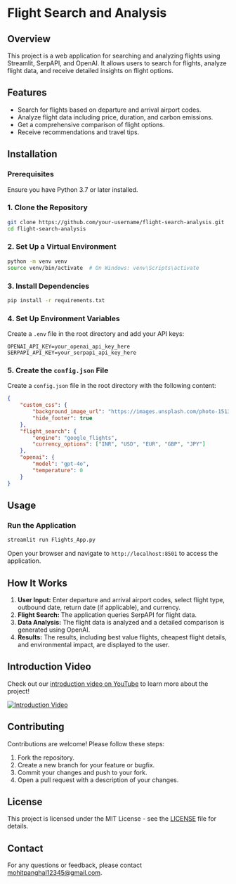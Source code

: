 # Flight Search and Analysis

## Overview

This project is a web application for searching and analyzing flights using Streamlit, SerpAPI, and OpenAI. It allows users to search for flights, analyze flight data, and receive detailed insights on flight options.

## Features

- Search for flights based on departure and arrival airport codes.
- Analyze flight data including price, duration, and carbon emissions.
- Get a comprehensive comparison of flight options.
- Receive recommendations and travel tips.

## Installation

### Prerequisites

Ensure you have Python 3.7 or later installed.

### 1. Clone the Repository

```bash
git clone https://github.com/your-username/flight-search-analysis.git
cd flight-search-analysis
```

### 2. Set Up a Virtual Environment

```bash
python -m venv venv
source venv/bin/activate  # On Windows: venv\Scripts\activate
```

### 3. Install Dependencies

```bash
pip install -r requirements.txt
```

### 4. Set Up Environment Variables

Create a `.env` file in the root directory and add your API keys:

```plaintext
OPENAI_API_KEY=your_openai_api_key_here
SERPAPI_API_KEY=your_serpapi_api_key_here
```

### 5. Create the `config.json` File

Create a `config.json` file in the root directory with the following content:

```json
{
    "custom_css": {
        "background_image_url": "https://images.unsplash.com/photo-1513922203437-86dc31ea478f?fm=jpg&q=60&w=3000&ixlib=rb-4.0.3&ixid=M3wxMjA3fDB8MHxzZWFyY2h8MTJ8fGRhcmslMjBwbGFuZXxlbnwwfHwwfHx8MA%3D%3D",
        "hide_footer": true
    },
    "flight_search": {
        "engine": "google_flights",
        "currency_options": ["INR", "USD", "EUR", "GBP", "JPY"]
    },
    "openai": {
        "model": "gpt-4o",
        "temperature": 0
    }
}
```

## Usage

### Run the Application

```bash
streamlit run Flights_App.py
```

Open your browser and navigate to `http://localhost:8501` to access the application.

## How It Works

1. **User Input:** Enter departure and arrival airport codes, select flight type, outbound date, return date (if applicable), and currency.
2. **Flight Search:** The application queries SerpAPI for flight data.
3. **Data Analysis:** The flight data is analyzed and a detailed comparison is generated using OpenAI.
4. **Results:** The results, including best value flights, cheapest flight details, and environmental impact, are displayed to the user.

## Introduction Video

Check out our [introduction video on YouTube](https://youtu.be/g5st4b4gPmY) to learn more about the project!

[![Introduction Video](https://i9.ytimg.com/vi_webp/g5st4b4gPmY/mq2.webp?sqp=CNi8irUG-oaymwEmCMACELQB8quKqQMa8AEB-AH-CYACvgWKAgwIABABGEcgVyhlMA8=&rs=AOn4CLCm1rb7goBiOtw-W5kpFAQivrO--g)](https://youtu.be/g5st4b4gPmY)

## Contributing

Contributions are welcome! Please follow these steps:

1. Fork the repository.
2. Create a new branch for your feature or bugfix.
3. Commit your changes and push to your fork.
4. Open a pull request with a description of your changes.

## License

This project is licensed under the MIT License - see the [LICENSE](LICENSE) file for details.

## Contact

For any questions or feedback, please contact [mohitpanghal12345@gmail.com](mailto:mohitpanghal12345@gmail.com).
```
